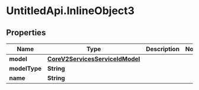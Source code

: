 # UntitledApi.InlineObject3

## Properties

Name | Type | Description | Notes
------------ | ------------- | ------------- | -------------
**model** | [**CoreV2ServicesServiceIdModel**](CoreV2ServicesServiceIdModel.md) |  | 
**modelType** | **String** |  | 
**name** | **String** |  | 


